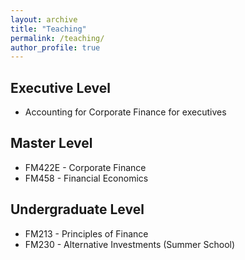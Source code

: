 ```yaml
---
layout: archive
title: "Teaching"
permalink: /teaching/
author_profile: true
---
```


## Executive Level

- Accounting for Corporate Finance for executives

## Master Level

- FM422E - Corporate Finance
- FM458 - Financial Economics

## Undergraduate Level

- FM213 - Principles of Finance
- FM230 - Alternative Investments (Summer School)
